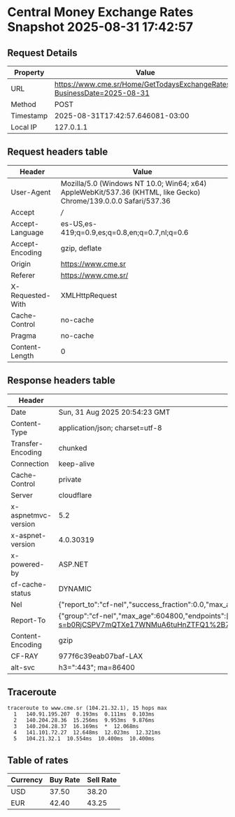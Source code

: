 # Central Money Exchange Rates Snapshot 2025-08-31 17:42:57
## Request Details

| Property | Value |
|----------|-------|
| URL | https://www.cme.sr/Home/GetTodaysExchangeRates/?BusinessDate=2025-08-31 |
| Method | POST |
| Timestamp | 2025-08-31T17:42:57.646081-03:00 |
| Local IP | 127.0.1.1 |
    
## Request headers table

| Header | Value |
|--------|-------|
| User-Agent | Mozilla/5.0 (Windows NT 10.0; Win64; x64) AppleWebKit/537.36 (KHTML, like Gecko) Chrome/139.0.0.0 Safari/537.36 |
| Accept | */* |
| Accept-Language | es-US,es-419;q=0.9,es;q=0.8,en;q=0.7,nl;q=0.6 |
| Accept-Encoding | gzip, deflate |
| Origin | https://www.cme.sr |
| Referer | https://www.cme.sr/ |
| X-Requested-With | XMLHttpRequest |
| Cache-Control | no-cache |
| Pragma | no-cache |
| Content-Length | 0 |

    
## Response headers table
| Header | Value |
|--------|-------|
| Date | Sun, 31 Aug 2025 20:54:23 GMT |
| Content-Type | application/json; charset=utf-8 |
| Transfer-Encoding | chunked |
| Connection | keep-alive |
| Cache-Control | private |
| Server | cloudflare |
| x-aspnetmvc-version | 5.2 |
| x-aspnet-version | 4.0.30319 |
| x-powered-by | ASP.NET |
| cf-cache-status | DYNAMIC |
| Nel | {"report_to":"cf-nel","success_fraction":0.0,"max_age":604800} |
| Report-To | {"group":"cf-nel","max_age":604800,"endpoints":[{"url":"https://a.nel.cloudflare.com/report/v4?s=b0RjCSPV7mQTXe17WNMuA6tuHnZTFQ1%2B7cPtiJU2GDJqOV%2Fu0yOvNMLV8Y6lwiFQC0TN5C3cAZglGQMLGsFep%2FjvKNVc5MtJYXY%3D"}]} |
| Content-Encoding | gzip |
| CF-RAY | 977f6c39eab07baf-LAX |
| alt-svc | h3=":443"; ma=86400 |

## Traceroute 

```
traceroute to www.cme.sr (104.21.32.1), 15 hops max
  1   140.91.195.207  0.193ms  0.111ms  0.103ms 
  2   140.204.28.36  15.256ms  9.953ms  9.876ms 
  3   140.204.28.37  16.169ms  *  12.068ms 
  4   141.101.72.27  12.648ms  12.023ms  12.321ms 
  5   104.21.32.1  10.554ms  10.400ms  10.400ms 

```


## Table of rates

| Currency | Buy Rate | Sell Rate |
|----------|----------|-----------|
| USD | 37.50 | 38.20 |
| EUR | 42.40 | 43.25 |
